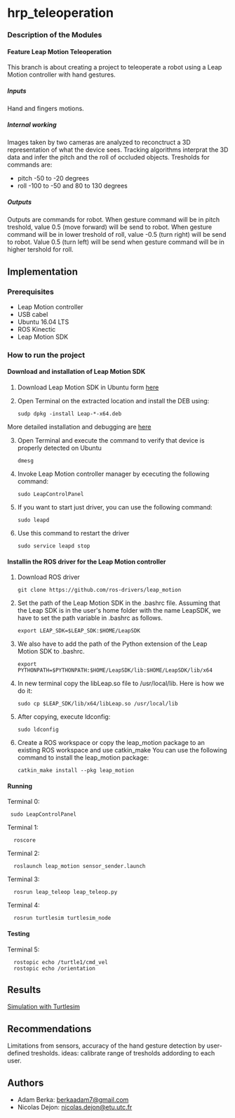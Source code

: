 # hrp_teleoperation

### Description of the Modules
#### Feature Leap Motion Teleoperation
This branch is about creating a project to teleoperate a robot using a Leap Motion controller with hand gestures.

##### Inputs

Hand and fingers motions.

##### Internal working

Images taken by two cameras are analyzed to reconctruct a 3D representation of what the device sees. Tracking algorithms interprat the 3D data and infer the pitch and the roll of occluded objects. Tresholds for commands are:
  * pitch
  -50 to -20 degrees
  * roll
  -100 to -50 and 80 to 130 degrees
##### Outputs
Outputs are commands for robot. When gesture command will be in pitch treshold, value 0.5 (move forward) will be send to robot. When gesture command will be in lower treshold of roll, value -0.5 (turn right) will be send to robot. Value 0.5 (turn left) will be send when gesture command will be in higher tershold for roll.

## Implementation

### Prerequisites
* Leap Motion controller
* USB cabel
* Ubuntu 16.04 LTS
* ROS Kinectic
* Leap Motion SDK

### How to run the project
#### Download and installation of Leap Motion SDK
1. Download Leap Motion SDK in Ubuntu form [here](https://www.leapmotion.com/setup/linux)
2. Open Terminal on the extracted location and install the DEB using: 

    ```
    sudp dpkg -install Leap-*-x64.deb
    ```

More detailed installation and debugging are [here](https://support.leapmotion.com/hc/en-us/articles/223782608-Linux-Installation)

3. Open Terminal and execute the command to verify that device is properly detected on Ubuntu

    ```
    dmesg
    ```
    
4. Invoke Leap Motion controller manager by ececuting the following command:

    ```
    sudo LeapControlPanel
    ```

5. If you want to start just driver, you can use the following command:

    ```
    sudo leapd
    ```
    
6. Use this command to restart the driver

    ```
    sudo service leapd stop
    ```
    
#### Installin the ROS driver for the Leap Motion controller
1. Download ROS driver

    ```
    git clone https://github.com/ros-drivers/leap_motion
    ```
    
2. Set the path of the Leap Motion SDK in the .bashrc file. Assuming that the Leap SDK is in the user's home folder with the name LeapSDK, we have to set the path variable in .bashrc as follows.

    ```
    export LEAP_SDK=$LEAP_SDK:$HOME/LeapSDK
    ```
    
3.  We also have to add the path of the Python extension of the Leap Motion SDK to .bashrc.

    ```
    export PYTHONPATH=$PYTHONPATH:$HOME/LeapSDK/lib:$HOME/LeapSDK/lib/x64
    ```
    
4. In new terminal copy the libLeap.so file to /usr/local/lib. Here is how we do it:

    ```
    sudo cp $LEAP_SDK/lib/x64/libLeap.so /usr/local/lib 
    ```
    
5. After copying, execute ldconfig:

    ```
    sudo ldconfig
    ```
    
6. Create a ROS workspace or copy the leap_motion package to an existing ROS workspace and use catkin_make
You can use the following command to install the leap_motion package:

    ```
    catkin_make install --pkg leap_motion
    ```
    
#### Running
Terminal 0: 

    
     sudo LeapControlPanel
   
    
Terminal 1: 

      roscore
      
Terminal 2: 

      roslaunch leap_motion sensor_sender.launch
      
Terminal 3: 

      rosrun leap_teleop leap_teleop.py
      
Terminal 4: 

      rosrun turtlesim turtlesim_node

#### Testing
Terminal 5: 

      rostopic echo /turtle1/cmd_vel
      rostopic echo /orientation

## Results
[Simulation with Turtlesim ](https://youtu.be/OcLwWefhjv0)

## Recommendations
Limitations from sensors, accuracy of the hand gesture detection by user-defined tresholds. 
ideas: calibrate range of tresholds addording to each user. 

## Authors
* Adam Berka: berkaadam7@gmail.com
* Nicolas Dejon: nicolas.dejon@etu.utc.fr

